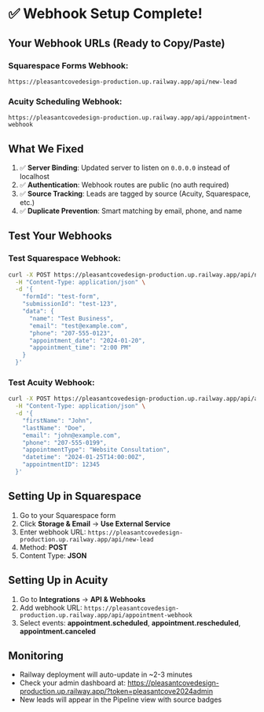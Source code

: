 # ✅ Webhook Setup Complete!

## Your Webhook URLs (Ready to Copy/Paste)

### Squarespace Forms Webhook:
```
https://pleasantcovedesign-production.up.railway.app/api/new-lead
```

### Acuity Scheduling Webhook:
```
https://pleasantcovedesign-production.up.railway.app/api/appointment-webhook
```

## What We Fixed

1. ✅ **Server Binding**: Updated server to listen on `0.0.0.0` instead of localhost
2. ✅ **Authentication**: Webhook routes are public (no auth required)
3. ✅ **Source Tracking**: Leads are tagged by source (Acuity, Squarespace, etc.)
4. ✅ **Duplicate Prevention**: Smart matching by email, phone, and name

## Test Your Webhooks

### Test Squarespace Webhook:
```bash
curl -X POST https://pleasantcovedesign-production.up.railway.app/api/new-lead \
  -H "Content-Type: application/json" \
  -d '{
    "formId": "test-form",
    "submissionId": "test-123",
    "data": {
      "name": "Test Business",
      "email": "test@example.com",
      "phone": "207-555-0123",
      "appointment_date": "2024-01-20",
      "appointment_time": "2:00 PM"
    }
  }'
```

### Test Acuity Webhook:
```bash
curl -X POST https://pleasantcovedesign-production.up.railway.app/api/appointment-webhook \
  -H "Content-Type: application/json" \
  -d '{
    "firstName": "John",
    "lastName": "Doe",
    "email": "john@example.com",
    "phone": "207-555-0199",
    "appointmentType": "Website Consultation",
    "datetime": "2024-01-25T14:00:00Z",
    "appointmentID": 12345
  }'
```

## Setting Up in Squarespace

1. Go to your Squarespace form
2. Click **Storage & Email** → **Use External Service**
3. Enter webhook URL: `https://pleasantcovedesign-production.up.railway.app/api/new-lead`
4. Method: **POST**
5. Content Type: **JSON**

## Setting Up in Acuity

1. Go to **Integrations** → **API & Webhooks**
2. Add webhook URL: `https://pleasantcovedesign-production.up.railway.app/api/appointment-webhook`
3. Select events: **appointment.scheduled**, **appointment.rescheduled**, **appointment.canceled**

## Monitoring

- Railway deployment will auto-update in ~2-3 minutes
- Check your admin dashboard at: https://pleasantcovedesign-production.up.railway.app/?token=pleasantcove2024admin
- New leads will appear in the Pipeline view with source badges 